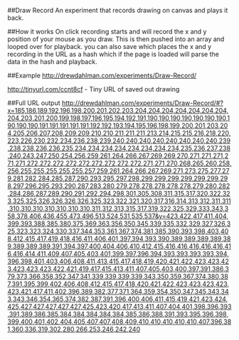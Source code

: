 ##Draw Record
An experiment that records drawing on canvas and plays it back.

##How it works
On click recording starts and will record the x and y position of your mouse as you draw. This is then pushed into an array and looped over for playback. you can also save which places the x and y recording in the URL as a hash which if the page is loaded will parse the data in the hash and playback.

##Example
http://drewdahlman.com/experiments/Draw-Record/

http://tinyurl.com/ccnt8cf - Tiny URL of saved out drawing

##Full URL output
http://drewdahlman.com/experiments/Draw-Record/#?x=185,186,189,192,196,198,200,201,202,203,204,204,204,204,204,204,204,204,203,201,200,199,198,197,196,195,194,192,191,190,190,190,190,190,190,190,190,190,190,191,191,191,191,191,192,192,193,194,195,196,198,199,200,201,203,204,205,206,207,208,209,209,210,210,211,211,211,213,214,215,215,216,218,220,223,226,230,232,234,236,238,239,240,240,240,240,240,240,240,240,239,238,238,236,236,235,234,234,234,234,234,234,234,234,235,236,237,238,240,243,247,250,254,256,259,261,264,266,267,269,269,270,271,271,271,271,271,272,272,272,272,272,272,272,272,272,271,271,270,268,265,260,258,256,255,255,255,255,255,257,259,261,264,266,267,269,271,273,275,277,279,281,282,284,285,287,290,293,295,297,298,299,299,299,299,299,299,298,297,296,295,293,290,287,283,280,279,278,278,278,278,278,279,280,282,284,286,287,289,290,291,292,294,298,301,305,308,311,315,317,320,322,323,325,325,326,326,326,326,325,323,322,321,320,317,316,314,313,312,311,311,310,310,310,310,310,310,310,311,312,313,315,317,319,322,325,329,333,343,358,378,406,436,455,473,496,513,524,531,535,537&y=423,422,417,411,404,399,393,388,385,380,375,369,363,356,350,345,339,335,332,329,327,326,325,323,323,324,330,337,344,353,361,367,374,381,385,390,393,398,403,408,412,415,417,419,418,416,411,406,401,397,394,393,390,389,389,389,389,389,389,389,389,391,394,397,400,404,406,410,412,415,416,416,416,416,416,416,416,414,411,409,407,405,403,401,399,397,396,394,393,393,393,393,394,396,398,401,403,406,408,411,413,415,417,418,419,420,421,422,423,423,423,423,423,423,422,421,419,417,415,413,411,407,405,403,400,397,391,386,379,373,366,358,352,347,341,339,339,339,339,343,350,359,367,374,380,387,391,395,399,402,406,408,412,415,417,418,420,421,422,423,423,423,423,423,421,417,411,402,396,389,382,377,371,364,359,354,350,347,345,343,343,343,346,354,365,374,382,387,391,396,400,406,411,415,419,421,423,424,425,427,427,427,427,427,425,423,420,417,413,411,407,404,401,398,396,393,391,389,386,385,384,384,384,384,384,385,386,388,391,393,395,396,398,399,400,401,402,404,405,407,407,408,409,410,410,410,410,410,407,396,381,360,336,319,302,280,266,253,246,242,240